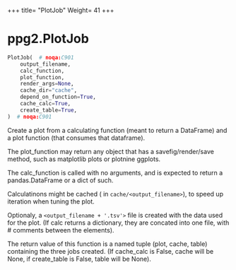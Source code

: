 +++
title= "PlotJob"
Weight= 41
+++

# ppg2.PlotJob

```python
PlotJob(  # noqa:C901
    output_filename,
    calc_function,
    plot_function,
    render_args=None,
    cache_dir="cache",
    depend_on_function=True,
    cache_calc=True,
    create_table=True,
)  # noqa:C901
```

Create a plot from a calculating function (meant to return a DataFrame)
and a plot function (that consumes that dataframe).

The plot_function may return any object that has a savefig/render/save method,
such as matplotlib plots or plotnine ggplots.

The calc_function is called with no arguments, and is expected to return a pandas.DataFrame
or  a dict of such.

Calculatinons might be cached ( in `cache/<output_filename>`),
to speed up iteration when tuning the plot.

Optionaly, a `<output_filename + '.tsv'>` file is created with the data used for the plot.
(If calc returns a dictionary, they are concated into one file, with \# comments between the 
elements).


The return value of this function is a named tuple (plot, cache, table) containing the three jobs created.
(If cache_calc is False, cache will be None, if create_table is False, table will be None).

